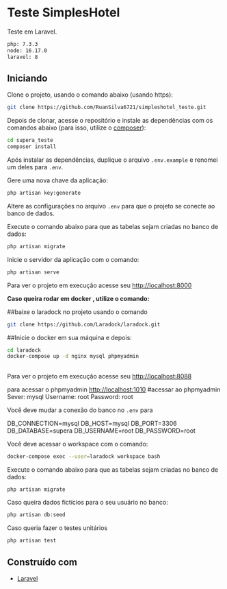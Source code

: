 # Teste SimplesHotel

Teste em Laravel. 

```bash
php: 7.3.3
node: 16.17.0
laravel: 8
```
## Iniciando

Clone o projeto, usando o comando abaixo (usando https):

```bash
git clone https://github.com/RuanSilva6721/simpleshotel_teste.git
```

Depois de clonar, acesse o repositório e instale as dependências com os comandos abaixo (para isso, utilize o [composer](https://getcomposer.org/)):

```bash
cd supera_teste
composer install
```

Após instalar as dependências, duplique o arquivo `.env.example` e renomei um deles para `.env`.

Gere uma nova chave da aplicação:

```bash
php artisan key:generate
```

Altere as configurações no arquivo `.env` para que o projeto se conecte ao banco de dados.

Execute o comando abaixo para que as tabelas sejam criadas no banco de dados:

```bash
php artisan migrate
```


Inicie o servidor da aplicação com o comando:

```bash
php artisan serve
```
Para ver o projeto em execução acesse seu [http://localhost:8000](http://localhost:8000)



**Caso queira rodar em docker , utilize o comando:**


##baixe o laradock no projeto usando o comando
```bash
git clone https://github.com/Laradock/laradock.git
```

##Inicie o docker em sua máquina e depois:
```bash
cd laradock
docker-compose up -d nginx mysql phpmyadmin
```
##
Para ver o projeto em execução acesse seu [http://localhost:8088](http://localhost:8088)

para acessar o phpmyadmin [http://localhost:1010](http://localhost:1010)
#acessar ao phpmyadmin
Sever: mysql
Username: root
Password: root

Você deve mudar a conexão do banco no `.env` para

DB_CONNECTION=mysql
DB_HOST=mysql
DB_PORT=3306
DB_DATABASE=supera
DB_USERNAME=root
DB_PASSWORD=root

Você deve acessar o workspace com o comando:
```bash
docker-compose exec --user=laradock workspace bash
```
Execute o comando abaixo para que as tabelas sejam criadas no banco de dados:
```bash
php artisan migrate
```

Caso queira dados fictícios para o seu usuário no banco:
```bash
php artisan db:seed
```
Caso queria fazer o testes unitários

```bash
php artisan test
```



## Construído com

* [Laravel](https://laravel.com/)

